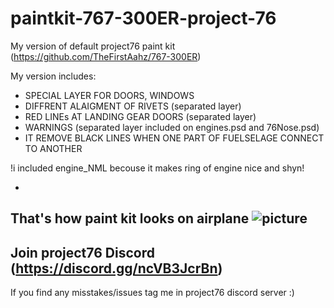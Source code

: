 # paintkit-767-300ER-project-76

My version of default project76 paint kit (https://github.com/TheFirstAahz/767-300ER)


My version includes:
  *  SPECIAL LAYER FOR DOORS, WINDOWS
  *  DIFFRENT ALAIGMENT OF RIVETS (separated layer)
  *  RED LINEs AT LANDING GEAR DOORS (separated layer)
  *  WARNINGS (separated layer included on engines.psd and 76Nose.psd)
  *  IT REMOVE BLACK LINES WHEN ONE PART OF FUELSELAGE CONNECT TO ANOTHER

!i included engine_NML becouse it makes ring of engine nice and shyn!

-
That's how paint kit looks on airplane
![picture](picture.png)
-

Join project76 Discord (https://discord.gg/ncVB3JcrBn)
-
If you find any misstakes/issues tag me in project76 discord server :)
